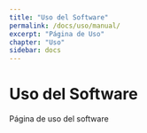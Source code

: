 ```yaml
---
title: "Uso del Software"
permalink: /docs/uso/manual/
excerpt: "Página de Uso"
chapter: "Uso"
sidebar: docs
---
```


# Uso del Software

Página de uso del software 
